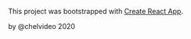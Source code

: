 This project was bootstrapped with [Create React App](https://github.com/facebook/create-react-app).

by @chelvideo 2020